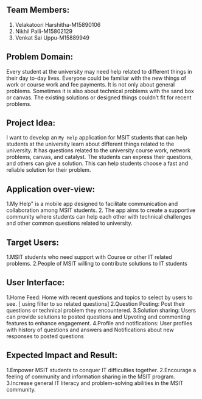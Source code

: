 ## Team Members:
1. Velakatoori Harshitha-M15890106
2. Nikhil Palli-M15802129
3. Venkat Sai Uppu-M15889949
## Problem Domain:
Every student at the university may need help related to different things in their day to-day
lives. Everyone could be familiar with the new things of work or course work and fee
payments. It is not only about general problems. Sometimes it is also about technical
problems with the sand box or canvas. The existing solutions or designed things couldn’t fit
for recent problems.
## Project Idea:
I want to develop an ```My Help``` application for MSIT students that can help students at the
university learn about different things related to the university. It has questions related to the
university course work, network problems, canvas, and catalyst. The students can express
their questions, and others can give a solution. This can help students choose a fast and
reliable solution for their problem.
## Application over-view:
1.My Help" is a mobile app designed to facilitate communication and collaboration among
MSIT students.
2. The app aims to create a supportive community where students can help each other with
technical challenges and other common questions related to university.
## Target Users:
1.MSIT students who need support with Course or other IT related problems.
2.People of MSIT willing to contribute solutions to IT students
## User Interface:
1.Home Feed: Home with recent questions and topics to select by users to see. [ using filter to
so related questions]
2.Question Posting: Post their questions or technical problem they encountered.
3.Solution sharing: Users can provide solutions to posted questions and Upvoting and
commenting features to enhance engagement.
4.Profile and notifications: User profiles with history of questions and answers and
Notifications about new responses to posted questions
## Expected Impact and Result:
1.Empower MSIT students to conquer IT difficulties together.
2.Encourage a feeling of community and information sharing in the MSIT program.
3.Increase general IT literacy and problem-solving abilities in the MSIT community.
